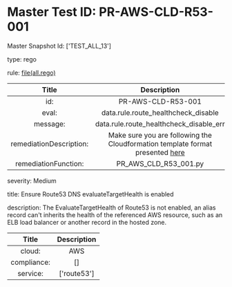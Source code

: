 



# Master Test ID: PR-AWS-CLD-R53-001


Master Snapshot Id: ['TEST_ALL_13']

type: rego

rule: [file(all.rego)]  
  
  
  
  

|Title|Description|
| :---: | :---: |
|id: |PR-AWS-CLD-R53-001|
|eval: |data.rule.route_healthcheck_disable|
|message: |data.rule.route_healthcheck_disable_err|
|remediationDescription: |Make sure you are following the Cloudformation template format presented <a href='https://docs.aws.amazon.com/AWSCloudFormation/latest/UserGuide/aws-resource-rds-dbcluster.html' target='_blank'>here</a>|
|remediationFunction: |PR_AWS_CLD_R53_001.py|


severity: Medium

title: Ensure Route53 DNS evaluateTargetHealth is enabled

description: The EvaluateTargetHealth of Route53 is not enabled, an alias record can't inherits the health of the referenced AWS resource, such as an ELB load balancer or another record in the hosted zone.  
  
  

|Title|Description|
| :---: | :---: |
|cloud: |AWS|
|compliance: |[]|
|service: |['route53']|



[file(all.rego)]: https://github.com/prancer-io/prancer-compliance-test/tree/master/aws/cloud/all.rego
